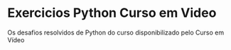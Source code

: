 # Exercicios Python Curso em Video
 Os desafios resolvidos de Python do curso disponibilizado pelo Curso em Vídeo
